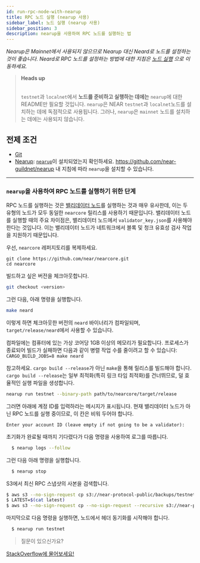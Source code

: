 ```yaml
---
id: run-rpc-node-with-nearup
title: RPC 노드 실행 (nearup 사용)
sidebar_label: 노드 실행 (nearup 사용)
sidebar_position: 3
description: nearup을 사용하여 RPC 노드를 실행하는 법
---
```


_Nearup은 Mainnet에서 사용되지 않으므로 Nearup 대신 Neard로 노드를 설정하는 것이 좋습니다. Neard로 RPC 노드를 설정하는 방법에 대한 지침은 [노드 실행](/rpc/run-rpc-node-without-nearup) 으로 이동하세요._


<blockquote class="info">
<strong>Heads up</strong><br /><br />

`testnet`과 `localnet`에서 **노드를 준비하고 실행하는 데에는** `nearup`에 대한 README만 필요할 것입니다. `nearup`은 NEAR `testnet`과 `localnet`노드를 설치하는 데에 독점적으로 사용됩니다. 그러나, `nearup`은 `mainnet` 노드를 설치하는 데에는 사용되지 않습니다. 

</blockquote>


## 전제 조건

- [Git](https://git-scm.com/)
- [Nearup](https://github.com/near-guildnet/nearup): [`nearup`](https://github.com/near-guildnet/nearup)이 설치되었는지 확인하세요. https://github.com/near-guildnet/nearup 내 지침에 따라 `nearup`을 설치할 수 있습니다.

---

### `nearup`을 사용하여 RPC 노드를 실행하기 위한 단계 

RPC 노드를 실행하는 것은 [밸리데이터 노드](/validator/running-a-node)를 실행하는 것과 매우 유사한데, 이는 두 유형의 노드가 모두 동일한 `nearcore` 릴리스를 사용하기 때문입니다. 밸리데이터 노드를 실행할 때의 주요 차이점은, 밸리데이터 노드에서 `validator_key.json`를 사용해야 한다는 것입니다. 이는 밸리데이터 노드가 네트워크에서 블록 및 청크 유효성 검사 작업을 지원하기 때문입니다.


우선, `nearcore` 레퍼지토리를 복제하세요.

```text
git clone https://github.com/near/nearcore.git
cd nearcore
```
빌드하고 싶은 버전을 체크아웃합니다.

```bash
git checkout <version>
```

그런 다음, 아래 명령을 실행합니다.

```bash
make neard
```

이렇게 하면 체크아웃한 버전의 `neard` 바이너리가 컴파일되며, `target/release/neard`에서 사용할 수 있습니다.

컴파일에는 컴퓨터에 있는 가상 코어당 1GB 이상의 메모리가 필요합니다. 프로세스가 종료되어 빌드가 실패하면 다음과 같이 병렬 작업 수를 줄이려고 할 수 있습니다: `CARGO_BUILD_JOBS=8 make neard`

참고하세요. `cargo build --release`가 아닌 `make`을 통해 릴리스를 빌드해야 합니다. `cargo build --release`는 일부 최적화(특히 링크 타임 최적화)를 건너뛰므로, 덜 효율적인 실행 파일을 생성합니다.


```bash
nearup run testnet --binary-path path/to/nearcore/target/release
```

그러면 아래에 계정 ID를 입력하라는 메시지가 표시됩니다. 현재 밸리데이터 노드가 아닌 RPC 노드를 실행 중이므로, 이 칸은 비워 두어야 합니다.


```text
Enter your account ID (leave empty if not going to be a validator):
```

초기화가 완료될 때까지 기다렸다가 다음 명령을 사용하여 로그를 따릅니다.

```bash
  $ nearup logs --follow
```
그런 다음 아래 명령을 실행합니다.

```bash
  $ nearup stop
```

S3에서 최신 RPC 스냅샷의 사본을 검색합니다.

```bash
$ aws s3 --no-sign-request cp s3://near-protocol-public/backups/testnet/rpc/latest .
$ LATEST=$(cat latest)
$ aws s3 --no-sign-request cp --no-sign-request --recursive s3://near-protocol-public/backups/testnet/rpc/$LATEST ~/.near/data
```


마지막으로 다음 명령을 실행하면, 노드에서 헤더 동기화를 시작해야 합니다.

```bash
  $ nearup run testnet
```

>질문이 있으신가요?
<a href="https://stackoverflow.com/questions/tagged/nearprotocol">
  <h8>StackOverflow에 물어보세요!</h8></a>
